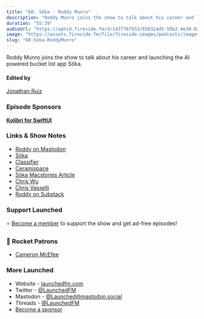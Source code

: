 ```yaml
---
title: "68: Söka - Roddy Munro"
description: "Roddy Munro joins the show to talk about his career and launching the AI powered bucket list app Söka."
duration: "55:39"
audioUrl: "https://aphid.fireside.fm/d/1437767933/65632ad5-59b2-4e30-82d1-13845dce07dd/ed6919d3-393d-476b-b580-ac1720852bbe.mp3"
image: "https://assets.fireside.fm/file/fireside-images/podcasts/images/6/65632ad5-59b2-4e30-82d1-13845dce07dd/episodes/e/ed6919d3-393d-476b-b580-ac1720852bbe/cover.jpg"
slug: "68-Soka-RoddyMunro"
---
```


<p>Roddy Munro joins the show to talk about his career and launching the AI powered bucket list app Söka.</p>

<h4>Edited by</h4>

<p><a href="https://mastodon.online/@refactoredd" rel="nofollow">Jonathan Ruiz</a></p>

<h3>Episode Sponsors</h3>

<p><strong><a href="https://apps.apple.com/us/app/kolibri-for-swiftui/id6447380792" rel="nofollow">Kolibri for SwiftUI</a></strong></p>

<h3>Links &amp; Show Notes</h3>

<ul>
<li><a href="https://iosdev.space/@podomunro" rel="nofollow">Roddy on Mastodon</a></li>
<li><a href="https://trysoka.app/" rel="nofollow">Söka</a></li>
<li><a href="https://getclassifier.app/" rel="nofollow">Classifier</a></li>
<li><a href="https://ceramispace.app/" rel="nofollow">Ceramispace</a></li>
<li><a href="https://www.macstories.net/reviews/soka-an-ai-assisted-app-to-track-your-bucket-lists/" rel="nofollow">Söka Macstories Article</a></li>
<li><a href="https://mastodon.social/@MuseumShuffle" rel="nofollow">Chris Wu</a></li>
<li><a href="https://mstdn.social/@chrisvasselli" rel="nofollow">Chris Vasselli</a></li>
<li><a href="https://substack.com/@roddymunro" rel="nofollow">Roddy on Substack</a></li>
</ul>

<h3>Support Launched</h3>

<p>⭐️ <a href="http://membership.launchedfm.com/" rel="nofollow">Become a member</a> to support the show and get ad-free episodes!</p>

<h3>🚀 Rocket Patrons</h3>

<ul>
<li><a href="https://mastodon.social/@cameronmcefee" rel="nofollow">Cameron McEfee</a></li>
</ul>

<h3>More Launched</h3>

<ul>
<li>Website - <a href="https://launchedfm.com" rel="nofollow">launchedfm.com</a></li>
<li>Twitter - <a href="https://twitter.com/launchedfm" rel="nofollow">@LaunchedFM</a></li>
<li>Mastodon - <a href="https://mastodon.social/@Launched" rel="nofollow">@Launched@mastodon.social</a></li>
<li>Threads - <a href="https://www.threads.net/@launchedfm" rel="nofollow">@LaunchedFM</a></li>
<li><a href="https://launchedfm.com/sponsors" rel="nofollow">Become a sponsor</a></li>
</ul>
